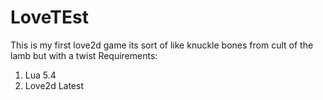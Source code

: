 # LoveTEst
This is my first love2d game its sort of like knuckle bones from cult of the lamb but with a twist
Requirements:
1. Lua 5.4
2. Love2d Latest
